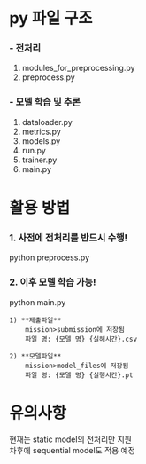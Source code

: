 # py 파일 구조

### - 전처리
1. modules_for_preprocessing.py
2. preprocess.py

### - 모델 학습 및 추론
1. dataloader.py
2. metrics.py
3. models.py
4. run.py
5. trainer.py
6. main.py



# 활용 방법

### 1. 사전에 전처리를 반드시 수행!
python preprocess.py

### 2. 이후 모델 학습 가능!
python main.py

    1) **제출파일**
        mission>submission에 저장됨
        파일 명: {모델 명} {실해시간}.csv
        
    2) **모델파일**
        mission>model_files에 저장됨
        파일 명: {모델 명} {실행시간}.pt


# 유의사항
현재는 static model의 전처리만 지원\
차후에 sequential model도 적용 예정
